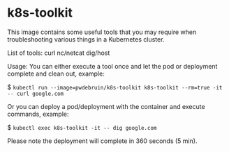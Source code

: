 # k8s-toolkit

This image contains some useful tools that you may require when troubleshooting various things in a Kubernetes cluster.

List of tools:
curl
nc/netcat
dig/host

Usage:
You can either execute a tool once and let the pod or deployment complete and clean out, example:

$ `kubectl run --image=pwdebruin/k8s-toolkit k8s-toolkit --rm=true -it -- curl google.com`

Or you can deploy a pod/deployment with the container and execute commands, example:

$ `kubectl exec k8s-toolkit -it -- dig google.com`

Please note the deployment will complete in 360 seconds (5 min).

